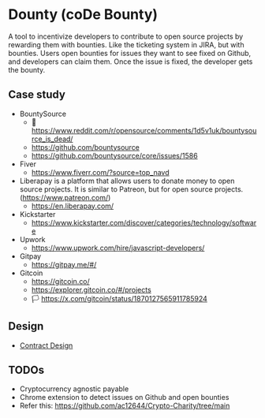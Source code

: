 # Dounty (coDe Bounty)

A tool to incentivize developers to contribute to open source projects by rewarding them with bounties. Like the ticketing system in JIRA, but with bounties. Users open bounties for issues they want to see fixed on Github, and developers can claim them. Once the issue is fixed, the developer gets the bounty.

## Case study

- BountySource
    - 🤔 https://www.reddit.com/r/opensource/comments/1d5v1uk/bountysource_is_dead/
    - https://github.com/bountysource
    - https://github.com/bountysource/core/issues/1586
- Fiver
    - https://www.fiverr.com/?source=top_navd
- Liberapay is a platform that allows users to donate money to open source projects. It is similar to Patreon, but for open source projects. (https://www.patreon.com/)
    - https://en.liberapay.com/
- Kickstarter
    - https://www.kickstarter.com/discover/categories/technology/software
- Upwork
    - https://www.upwork.com/hire/javascript-developers/
- Gitpay
    - https://gitpay.me/#/
- Gitcoin
    - https://gitcoin.co/
    - https://explorer.gitcoin.co/#/projects
    - 🏳️ https://x.com/gitcoin/status/1870127565911785924

## Design

- [Contract Design](docs/contract.md)

## TODOs

- Cryptocurrency agnostic payable
- Chrome extension to detect issues on Github and open bounties
- Refer this: https://github.com/ac12644/Crypto-Charity/tree/main
